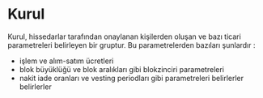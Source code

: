 # Kurul

Kurul, hissedarlar tarafından onaylanan kişilerden oluşan ve bazı ticari 
parametreleri belirleyen bir gruptur. Bu parametrelerden bazıları şunlardır : 

* işlem ve alım-satım ücretleri
* blok büyüklüğü ve blok aralıkları gibi blokzinciri parametreleri 
* nakit iade oranları ve vesting periodları gibi  parametreleri belirlerler 
		belirlerler
